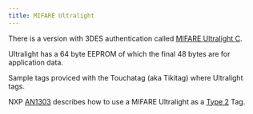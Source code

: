 ```yaml
---
title: MIFARE Ultralight
---
```


There is a version with 3DES authentication called [MIFARE Ultralight C](/resources/rfid-tags/mifare-ultralight-c/).

Ultralight has a 64 byte EEPROM of which the final 48 bytes are for application data.

Sample tags proviced with the Touchatag (aka Tikitag) where Ultralight tags. 

NXP [AN1303](http://www.nxp.com/documents/application_note/AN1303.pdf) describes how to use a MIFARE Ultralight as a [Type 2](/resources/nfc-tags/type-2/) Tag. 
